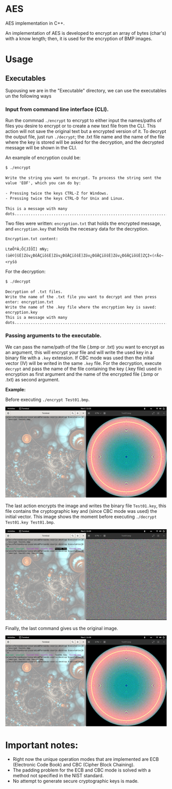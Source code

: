 # AES

AES implementation in C++.

An implementation of AES is developed to encrypt an array of bytes (char's) with a know length; then, it is used for the 
encryption of BMP images.

#   Usage

##  Executables
Supousing we are in the "Executable" directory, we can use the executables un the following ways

### Input from command line interface (CLI).
Run the commnad `./encrypt` to encrypt to either input the names/paths of files you desire to encrypt or to create a new text 
file from the CLI. This action will not save the original text but a encrypted version of it. To decrypt the output file, just
run `./decrypt`; the .txt file name and the name of the file where the key is stored will be asked for the 
decryption, and the decrypted message will be shown in the CLI.

An example of encryption could be:

```
$ ./encrypt

Write the string you want to encrypt. To process the string sent the value 'EOF', which you can do by:

- Pressing twice the keys CTRL-Z for Windows.
- Pressing twice the keys CTRL-D for Unix and Linux.

This is a message with many dots.....................................................................................
```
Two files were written: `encryption.txt` that holds the encrypted message, and `encryption.key` that holds the necesary data for 
the decryption.

```
Encryption.txt content:

LtøÕºÀ;Õ{JÍÖÏ] mNy;(ùê©]šÈ]Zöv¿ÐõÂÇïõšÈ]Zöv¿ÐõÂÇïõšÈ]Zöv¿ÐõÂÇïõšÈ]Zöv¿ÐõÂÇïõšÈ]ZÇž«(rÃ¢~<ryšô
```
For the decryption:

```
$ ./decrypt

Decryption of .txt files.
Write the name of the .txt file you want to decrypt and then press enter: encryption.txt
Write the name of the .key file where the encryption key is saved: encryption.key
This is a message with many dots.....................................................................................�
```

### Passing arguments to the executable.
We can pass the name/path of the file (.bmp or .txt) you want to encrypt as an argument, this will encrypt your file and 
will write the used key in a binary file with a `.key` extension. If CBC mode was used then the initial vector (IV) will be 
writed in the same `.key` file. For the decryption, execute `decrypt` and pass the name of the file containing the key (.key 
file) used in encryption as first argument and the name of the encrypted file (.bmp or .txt) as second argument.

**Example:**

Before executing `./encrypt Test01.bmp`.

![Before encryption](/EncryptionExample/BeforeEncryption.png)

The last action encrypts the image and writes the binary file `Test01.key`, this file contains the cryptographic key and (since
CBC mode was used) the initial vector. This image shows the moment before executing `./decrypt Test01.key Test01.bmp`.

![Before decryption](/EncryptionExample/BeforeDecryption.png)

Finally, the last command gives us the original image.

![After decryption](/EncryptionExample/AfterDecryption.png)

# Important notes:
* Right now the unique operation modes that are implemented are ECB (Electronic Code Book) and CBC (Cipher Block Chaining).
* The padding problem for the ECB and CBC mode is solved with a method not specified in the NIST standard.
* No attempt to generate secure cryptographic keys is made. 
